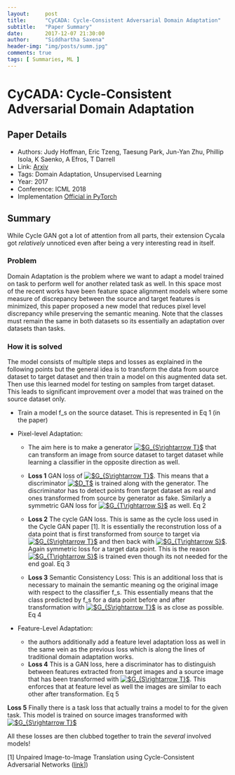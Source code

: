 ```yaml
---
layout:     post
title:      "CyCADA: Cycle-Consistent Adversarial Domain Adaptation"
subtitle:   "Paper Summary"
date:       2017-12-07 21:30:00
author:     "Siddhartha Saxena"
header-img: "img/posts/summ.jpg"
comments: true
tags: [ Summaries, ML ]
--- 
```


# CyCADA: Cycle-Consistent Adversarial Domain Adaptation
## Paper Details

* Authors: Judy Hoffman, Eric Tzeng, Taesung Park, Jun-Yan Zhu, Phillip Isola, K Saenko, A Efros, T Darrell
* Link: [Arxiv](http://proceedings.mlr.press/v80/hoffman18a/hoffman18a.pdf)
* Tags: Domain Adaptation, Unsupervised Learning
* Year: 2017
* Conference: ICML 2018
* Implementation [Official in PyTorch](https://github.com/jhoffman/cycada_release)

## Summary

While Cycle GAN got a lot of attention from all parts, their extension Cycala got *relatively* unnoticed even after being a very interesting read in itself.

### Problem
Domain Adaptation is the problem where we want to adapt a model trained on task to perform well for another related task as well. In this space most of the recent works have been feature space alignment models where some measure of discrepancy between the source and target features is minimized, this paper proposed a new model that reduces pixel level discrepancy while preserving the semantic meaning. Note that the classes must remain the same in both datasets so its essentially an adaptation over datasets than tasks.

### How it is solved
The model consists of multiple steps and losses as explained in the following points but the general idea is to transform the data from source dataset to target dataset and then train a model on this augmented data set. Then use this learned model for testing on samples from target dataset. This leads to significant improvement over a model that was trained on the source dataset only.

* Train a model f_s on the source dataset. This is represented in Eq 1 (in the paper)
* Pixel-level Adaptation:
  * The aim here is to make a generator <a href="https://www.codecogs.com/eqnedit.php?latex=$G_{S\rightarrow&space;T}$" target="_blank"><img src="https://latex.codecogs.com/gif.latex?$G_{S\rightarrow&space;T}$" title="$G_{S\rightarrow T}$" /></a>
 that can transform an image from source dataset to target dataset while learning a classifier in the opposite direction as well.
  * **Loss 1** GAN loss of <a href="https://www.codecogs.com/eqnedit.php?latex=$G_{S\rightarrow&space;T}$" target="_blank"><img src="https://latex.codecogs.com/gif.latex?$G_{S\rightarrow&space;T}$" title="$G_{S\rightarrow T}$" /></a>. This means that a discriminator <a href="https://www.codecogs.com/eqnedit.php?latex=$D_T$" target="_blank"><img src="https://latex.codecogs.com/gif.latex?$D_T$" title="$D_T$" /></a> is trained along with the generator. The discriminator has to detect points from target dataset as real and ones transformed from source by generator as fake. Similarly a symmetric GAN loss for <a href="https://www.codecogs.com/eqnedit.php?latex=$G_{T\rightarrow&space;S}$" target="_blank"><img src="https://latex.codecogs.com/gif.latex?$G_{T\rightarrow&space;S}$" title="$G_{T\rightarrow S}$" /></a> as well. Eq 2

  * **Loss 2** The cycle GAN loss. This is same as the cycle loss used in the Cycle GAN paper [1]. It is essentially the reconstrution loss of a data point that is first transformed from source to target via <a href="https://www.codecogs.com/eqnedit.php?latex=$G_{S\rightarrow&space;T}$" target="_blank"><img src="https://latex.codecogs.com/gif.latex?$G_{S\rightarrow&space;T}$" title="$G_{S\rightarrow T}$" /></a> and then back with <a href="https://www.codecogs.com/eqnedit.php?latex=$G_{T\rightarrow&space;S}$" target="_blank"><img src="https://latex.codecogs.com/gif.latex?$G_{T\rightarrow&space;S}$" title="$G_{T\rightarrow S}$" /></a>. Again symmetric loss for a target data point. This is the reason <a href="https://www.codecogs.com/eqnedit.php?latex=$G_{T\rightarrow&space;S}$" target="_blank"><img src="https://latex.codecogs.com/gif.latex?$G_{T\rightarrow&space;S}$" title="$G_{T\rightarrow S}$" /></a> is trained even though its not needed for the end goal. Eq 3

  * **Loss 3** Semantic Consistency Loss: This is an additional loss that is necessary to mainain the semantic meaning og the original image with respect to the classifier f_s. This essentially means that the class predicted by f_s for a data point before and after transformation with <a href="https://www.codecogs.com/eqnedit.php?latex=$G_{S\rightarrow&space;T}$" target="_blank"><img src="https://latex.codecogs.com/gif.latex?$G_{S\rightarrow&space;T}$" title="$G_{S\rightarrow T}$" /></a> is as close as possible. Eq 4

* Feature-Level Adaptation:
  * the authors additionally add a feature level adaptation loss as well in the same vein as the previous loss which is along the lines of traditional domain adaptation works.
  * **Loss 4** This is a GAN loss, here a discriminator has to distinguish between features extracted from target images and a source image that has been transformed with <a href="https://www.codecogs.com/eqnedit.php?latex=$G_{S\rightarrow&space;T}$" target="_blank"><img src="https://latex.codecogs.com/gif.latex?$G_{S\rightarrow&space;T}$" title="$G_{S\rightarrow T}$" /></a>. This enforces that at feature level as well the images are similar to each other after transformation. Eq 5

**Loss 5** Finally there is a task loss that actually trains a model to for the given task. This model is trained on source images transformed with <a href="https://www.codecogs.com/eqnedit.php?latex=$G_{S\rightarrow&space;T}$" target="_blank"><img src="https://latex.codecogs.com/gif.latex?$G_{S\rightarrow&space;T}$" title="$G_{S\rightarrow T}$" /></a>

All these losses are then clubbed together to train the *several* involved models!

[1] Unpaired Image-to-Image Translation using Cycle-Consistent Adversarial Networks ([link](https://arxiv.org/abs/1703.10593)])

